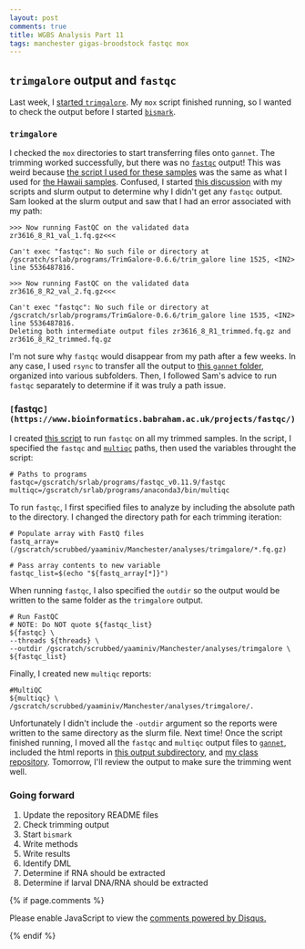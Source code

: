 ```yaml
---
layout: post
comments: true
title: WGBS Analysis Part 11
tags: manchester gigas-broodstock fastqc mox
---
```


## `trimgalore` output and `fastqc`

Last week, I [started `trimgalore`](https://yaaminiv.github.io/WGBS-Analysis-Part10/). My `mox` script finished running, so I wanted to check the output before I started [`bismark`](https://github.com/FelixKrueger/Bismark).

### `trimgalore`

I checked the `mox` directories to start transferring files onto `gannet`. The trimming worked successfully, but there was no [`fastqc`](https://www.bioinformatics.babraham.ac.uk/projects/fastqc/) output! This was weird because [the script I used for these samples](https://github.com/RobertsLab/project-gigas-oa-meth/blob/master/code/02-trimgalore.sh) was the same as what I used for [the Hawaii samples](https://github.com/RobertsLab/project-gigas-oa-meth/blob/master/code/02-trimgalore.sh). Confused, I started [this discussion](https://github.com/RobertsLab/resources/discussions/1104) with my scripts and slurm output to determine why I didn't get any `fastqc` output. Sam looked at the slurm output and saw that I had an error associated with my path:

```
>>> Now running FastQC on the validated data zr3616_8_R1_val_1.fq.gz<<<

Can't exec "fastqc": No such file or directory at /gscratch/srlab/programs/TrimGalore-0.6.6/trim_galore line 1525, <IN2> line 5536487816.

>>> Now running FastQC on the validated data zr3616_8_R2_val_2.fq.gz<<<

Can't exec "fastqc": No such file or directory at /gscratch/srlab/programs/TrimGalore-0.6.6/trim_galore line 1535, <IN2> line 5536487816.
Deleting both intermediate output files zr3616_8_R1_trimmed.fq.gz and zr3616_8_R2_trimmed.fq.gz
```

I'm not sure why `fastqc` would disappear from my path after a few weeks. In any case, I used `rsync` to transfer all the output to [this `gannet` folder](https://gannet.fish.washington.edu/spartina/project-gigas-oa-meth/output/trimgalore/), organized into various subfolders. Then, I followed Sam's advice to run `fastqc` separately to determine if it was truly a path issue.

### `[`fastqc`](https://www.bioinformatics.babraham.ac.uk/projects/fastqc/)`

I created [this script](https://github.com/RobertsLab/project-gigas-oa-meth/blob/master/code/03-fastqc.sh) to run `fastqc` on all my trimmed samples. In the script, I specified the `fastqc` and [`multiqc`](https://multiqc.info/) paths, then used the variables throught the script:

```
# Paths to programs
fastqc=/gscratch/srlab/programs/fastqc_v0.11.9/fastqc
multiqc=/gscratch/srlab/programs/anaconda3/bin/multiqc
```

To run `fastqc`, I first specified files to analyze by including the absolute path to the directory. I changed the directory path for each trimming iteration:

```
# Populate array with FastQ files
fastq_array=(/gscratch/scrubbed/yaaminiv/Manchester/analyses/trimgalore/*.fq.gz)

# Pass array contents to new variable
fastqc_list=$(echo "${fastq_array[*]}")
```

When running `fastqc`, I also specified the `outdir` so the output would be written to the same folder as the `trimgalore` output.

```
# Run FastQC
# NOTE: Do NOT quote ${fastqc_list}
${fastqc} \
--threads ${threads} \
--outdir /gscratch/scrubbed/yaaminiv/Manchester/analyses/trimgalore \
${fastqc_list}
```

Finally, I created new `multiqc` reports:

```
#MultiQC
${multiqc} \
/gscratch/scrubbed/yaaminiv/Manchester/analyses/trimgalore/.
```

Unfortunately I didn't include the `-outdir` argument so the reports were written to the same directory as the slurm file. Next time! Once the script finished running, I moved all the `fastqc` and `multiqc` output files to [`gannet`](https://gannet.fish.washington.edu/spartina/project-gigas-oa-meth/output/trimgalore/), included the html reports in [this output subdirectory](https://github.com/RobertsLab/project-gigas-oa-meth/tree/master/output/02-trimgalore), and [my class repository](https://github.com/fish546-2021/yaamini-gigas/tree/main/output/Manchester_01-trimgalore). Tomorrow, I'll review the output to make sure the trimming went well.

### Going forward

1. Update the repository README files
1. Check trimming output
2. Start `bismark`
2. Write methods
3. Write results
3. Identify DML
2. Determine if RNA should be extracted
3. Determine if larval DNA/RNA should be extracted

{% if page.comments %}

<div id="disqus_thread"></div>
<script>

/**
*  RECOMMENDED CONFIGURATION VARIABLES: EDIT AND UNCOMMENT THE SECTION BELOW TO INSERT DYNAMIC VALUES FROM YOUR PLATFORM OR CMS.
*  LEARN WHY DEFINING THESE VARIABLES IS IMPORTANT: https://disqus.com/admin/universalcode/#configuration-variables*/
/*
var disqus_config = function () {
this.page.url = PAGE_URL;  // Replace PAGE_URL with your page's canonical URL variable
this.page.identifier = PAGE_IDENTIFIER; // Replace PAGE_IDENTIFIER with your page's unique identifier variable
};
*/
(function() { // DON'T EDIT BELOW THIS LINE
var d = document, s = d.createElement('script');
s.src = 'https://the-responsible-grad-student.disqus.com/embed.js';
s.setAttribute('data-timestamp', +new Date());
(d.head || d.body).appendChild(s);
})();
</script>
<noscript>Please enable JavaScript to view the <a href="https://disqus.com/?ref_noscript">comments powered by Disqus.</a></noscript>

{% endif %}

<script id="dsq-count-scr" src="//the-responsible-grad-student.disqus.com/count.js" async></script>
